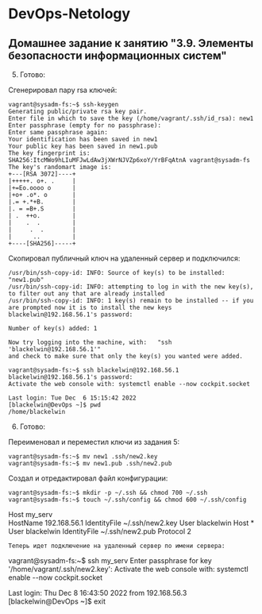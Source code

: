 # DevOps-Netology

## Домашнее задание к занятию "3.9. Элементы безопасности информационных систем"

5. Готово:

Сгенерировал пару rsa ключей:
```
vagrant@sysadm-fs:~$ ssh-keygen 
Generating public/private rsa key pair.
Enter file in which to save the key (/home/vagrant/.ssh/id_rsa): new1
Enter passphrase (empty for no passphrase): 
Enter same passphrase again: 
Your identification has been saved in new1
Your public key has been saved in new1.pub
The key fingerprint is:
SHA256:ItcMWo9hLIuMFJwLdAw3jXWrNJVZp6xoY/YrBFqAtnA vagrant@sysadm-fs
The key's randomart image is:
+---[RSA 3072]----+
|+++++. o+. .     |
|+=Eo.oooo o      |
|+o+ .o*. o       |
|.= +.*+B.        |
|. = =B+.S        |
| .  ++o.         |
|    .  .         |
|     .  .        |
|      ..         |
+----[SHA256]-----+
```
Скопировал публичный ключ на удаленный сервер и подключился:
```vagrant@sysadm-fs:~$ ssh-copy-id -i new1 blackelwin@192.168.56.1
/usr/bin/ssh-copy-id: INFO: Source of key(s) to be installed: "new1.pub"
/usr/bin/ssh-copy-id: INFO: attempting to log in with the new key(s), to filter out any that are already installed
/usr/bin/ssh-copy-id: INFO: 1 key(s) remain to be installed -- if you are prompted now it is to install the new keys
blackelwin@192.168.56.1's password: 

Number of key(s) added: 1

Now try logging into the machine, with:   "ssh 'blackelwin@192.168.56.1'"
and check to make sure that only the key(s) you wanted were added.

vagrant@sysadm-fs:~$ ssh blackelwin@192.168.56.1
blackelwin@192.168.56.1's password: 
Activate the web console with: systemctl enable --now cockpit.socket

Last login: Tue Dec  6 15:15:42 2022
[blackelwin@DevOps ~]$ pwd
/home/blackelwin
```
6. Готово:

Переименовал и переместил ключи из задания 5:
```
vagrant@sysadm-fs:~$ mv new1 .ssh/new2.key
vagrant@sysadm-fs:~$ mv new1.pub .ssh/new2.pub
```
Создал и отредактировал файл конфигурации:
```
vagrant@sysadm-fs:~$ mkdir -p ~/.ssh && chmod 700 ~/.ssh
vagrant@sysadm-fs:~$ touch ~/.ssh/config && chmod 600 ~/.ssh/config
```
Host my_serv  
HostName 192.168.56.1
IdentityFile ~/.ssh/new2.key
User blackelwin
Host *
        User blackelwin
        IdentityFile ~/.ssh/new2.pub
        Protocol 2
```
Теперь идет подключение на удаленный сервер по имени сервера:
```
vagrant@sysadm-fs:~$ ssh my_serv
Enter passphrase for key '/home/vagrant/.ssh/new2.key': 
Activate the web console with: systemctl enable --now cockpit.socket

Last login: Thu Dec  8 16:43:50 2022 from 192.168.56.3
[blackelwin@DevOps ~]$ exit
```
